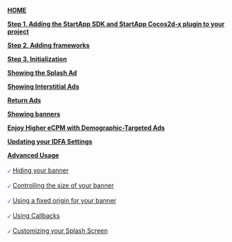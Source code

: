 [**HOME**](iOS-InApp-cocos2dx-Documentation)

[**Step 1, Adding the StartApp SDK and StartApp Cocos2d-x plugin to your project**](iOS-InApp-cocos2dx-Documentation#step1)

[**Step 2, Adding frameworks**](iOS-InApp-cocos2dx-Documentation#step2)

[**Step 3, Initialization**](iOS-InApp-cocos2dx-Documentation#step3)

[**Showing the Splash Ad**](iOS-InApp-cocos2dx-Documentation#splash-ads)

[**Showing Interstitial Ads**](iOS-InApp-cocos2dx-Documentation#step4)

[**Return Ads**](iOS-InApp-cocos2dx-Documentation#return-ads)

[**Showing banners**](iOS-InApp-cocos2dx-Documentation#step5)

[**Enjoy Higher eCPM with Demographic-Targeted Ads**](iOS-InApp-cocos2dx-Documentation#Demographic)

[**Updating your IDFA Settings**](iOS-InApp-cocos2dx-Documentation#IDFA)

[**Advanced Usage**](cocos2dx-ios-advanced-usage)<br></br>
<img src="./iOS/images/V-blue.png" width="8px" /> [ Hiding your banner](cocos2dx-ios-advanced-usage#hide-banner)<br></br> 
<img src="./iOS/images/V-blue.png" width="8px" /> [ Controlling the size of your banner](cocos2dx-ios-advanced-usage#ControllingBannerSize)<br></br> 
<img src="./iOS/images/V-blue.png" width="8px" /> [ Using a fixed origin for your banner](cocos2dx-ios-advanced-usage#UsingFixedOriginBanner)<br></br> 
<img src="./iOS/images/V-blue.png" width="8px" /> [ Using Callbacks](cocos2dx-ios-advanced-usage#UsingDelegates)<br></br> 
<img src="./iOS/images/V-blue.png" width="8px" /> [ Customizing your Splash Screen](cocos2dx-ios-advanced-usage#CustomizingSplashScreen)<br></br> 

